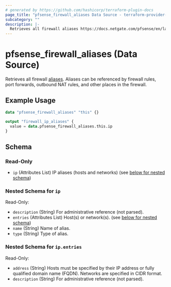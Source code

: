 ```yaml
---
# generated by https://github.com/hashicorp/terraform-plugin-docs
page_title: "pfsense_firewall_aliases Data Source - terraform-provider-pfsense"
subcategory: ""
description: |-
  Retrieves all firewall aliases https://docs.netgate.com/pfsense/en/latest/firewall/aliases.html. Aliases can be referenced by firewall rules, port forwards, outbound NAT rules, and other places in the firewall.
---
```


# pfsense_firewall_aliases (Data Source)

Retrieves all firewall [aliases](https://docs.netgate.com/pfsense/en/latest/firewall/aliases.html). Aliases can be referenced by firewall rules, port forwards, outbound NAT rules, and other places in the firewall.

## Example Usage

```terraform
data "pfsense_firewall_aliases" "this" {}

output "firewall_ip_aliases" {
  value = data.pfsense_firewall_aliases.this.ip
}
```

<!-- schema generated by tfplugindocs -->
## Schema

### Read-Only

- `ip` (Attributes List) IP aliases (hosts and networks) (see [below for nested schema](#nestedatt--ip))

<a id="nestedatt--ip"></a>
### Nested Schema for `ip`

Read-Only:

- `description` (String) For administrative reference (not parsed).
- `entries` (Attributes List) Host(s) or network(s). (see [below for nested schema](#nestedatt--ip--entries))
- `name` (String) Name of alias.
- `type` (String) Type of alias.

<a id="nestedatt--ip--entries"></a>
### Nested Schema for `ip.entries`

Read-Only:

- `address` (String) Hosts must be specified by their IP address or fully qualified domain name (FQDN). Networks are specified in CIDR format.
- `description` (String) For administrative reference (not parsed).
